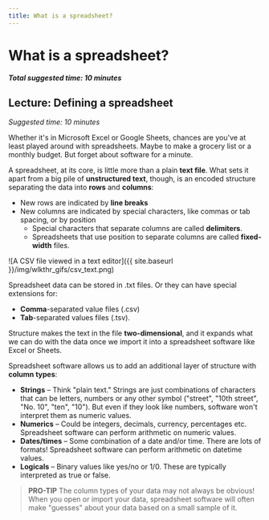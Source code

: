 ```yaml
---
title: What is a spreadsheet?
---
```


# What is a spreadsheet?

***Total suggested time: 10 minutes***

## Lecture: Defining a spreadsheet
*Suggested time: 10 minutes*

Whether it's in Microsoft Excel or Google Sheets, chances are you've at least played around with spreadsheets. Maybe to make a grocery list or a monthly budget. But forget about software for a minute.

A spreadsheet, at its core, is little more than a plain **text file**. What sets it apart from a big pile of **unstructured text**, though, is an encoded structure separating the data into **rows** and **columns**:
* New rows are indicated by **line breaks**
* New columns are indicated by special characters, like commas or tab spacing, or by position
	* Special characters that separate columns are called **delimiters**.
	* Spreadsheets that use position to separate columns are called **fixed-width** files.

![A CSV file viewed in a text editor]({{ site.baseurl }}/img/wlkthr_gifs/csv_text.png)

Spreadsheet data can be stored in .txt files. Or they can have special extensions for:
* **Comma**-separated value files (.csv)
* **Tab**-separated values files (.tsv). 

Structure makes the text in the file **two-dimensional**, and it expands what we can do with the data once we import it into a spreadsheet software like Excel or Sheets.

Spreadsheet software allows us to add an additional layer of structure with **column types**:
* **Strings** – Think "plain text." Strings are just combinations of characters that can be letters, numbers or any other symbol ("street", "10th street", "No. 10", "ten", "10"). But even if they look like numbers, software won't interpret them as numeric values.
* **Numerics** – Could be integers, decimals, currency, percentages etc. Spreadsheet software can perform arithmetic on numeric values.
* **Dates/times** – Some combination of a date and/or time. There are lots of formats! Spreadsheet software can perform arithmetic on datetime values.
* **Logicals** – Binary values like yes/no or 1/0. These are typically interpreted as true or false.

> **PRO-TIP** The column types of your data may not always be obvious! When you open or import your data, spreadsheet software will often make "guesses" about your data based on a small sample of it.